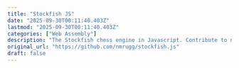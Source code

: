 ```yaml
---
title: "Stockfish JS"
date: "2025-09-30T00:11:40.403Z"
lastmod: "2025-09-30T00:11:40.403Z"
categories: ["Web Assembly"]
description: "The Stockfish chess engine in Javascript. Contribute to nmrugg/stockfish.js development by creating an account on GitHub."
original_url: "https://github.com/nmrugg/stockfish.js"
draft: false
---
```

